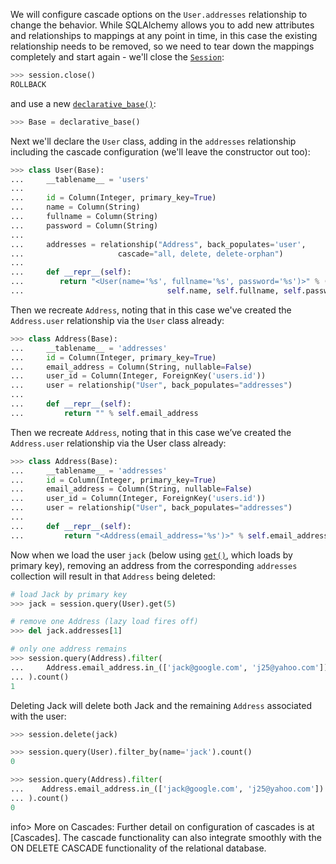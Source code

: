 We will configure cascade options on the `User.addresses` relationship to change the behavior. While SQLAlchemy allows you to add new attributes and relationships to mappings at any point in time, in this case the existing relationship needs to be removed, so we need to tear down the mappings completely and start again - we'll close the [`Session`](http://docs.sqlalchemy.org/session_api.html#sqlalchemy.orm.session.Session "sqlalchemy.orm.session.Session"):
    
```python    
>>> session.close()
ROLLBACK
```

and use a new [`declarative_base()`](http://docs.sqlalchemy.org/extensions/declarative/api.html#sqlalchemy.ext.declarative.declarative_base "sqlalchemy.ext.declarative.declarative_base"):
    
```python    
>>> Base = declarative_base()
```

Next we'll declare the `User` class, adding in the `addresses` relationship including the cascade configuration (we'll leave the constructor out too):
    
```python    
>>> class User(Base):
...     __tablename__ = 'users'
...
...     id = Column(Integer, primary_key=True)
...     name = Column(String)
...     fullname = Column(String)
...     password = Column(String)
...
...     addresses = relationship("Address", back_populates='user',
...                     cascade="all, delete, delete-orphan")
...
...     def __repr__(self):
...        return "<User(name='%s', fullname='%s', password='%s')>" % (
...                                self.name, self.fullname, self.password)
```

Then we recreate `Address`, noting that in this case we've created the `Address.user` relationship via the `User` class already:
    
```python    
>>> class Address(Base):
...     __tablename__ = 'addresses'
...     id = Column(Integer, primary_key=True)
...     email_address = Column(String, nullable=False)
...     user_id = Column(Integer, ForeignKey('users.id'))
...     user = relationship("User", back_populates="addresses")
...
...     def __repr__(self):
...         return "" % self.email_address
```

Then we recreate `Address`, noting that in this case we’ve created the `Address.user` relationship via the User class already:

```python
>>> class Address(Base):
...     __tablename__ = 'addresses'
...     id = Column(Integer, primary_key=True)
...     email_address = Column(String, nullable=False)
...     user_id = Column(Integer, ForeignKey('users.id'))
...     user = relationship("User", back_populates="addresses")
...
...     def __repr__(self):
...         return "<Address(email_address='%s')>" % self.email_address
```

Now when we load the user `jack` (below using [`get()`](http://docs.sqlalchemy.org/query.html#sqlalchemy.orm.query.Query.get "sqlalchemy.orm.query.Query.get"), which loads by primary key), removing an address from the corresponding `addresses` collection will result in that `Address` being deleted:
    
```python    
# load Jack by primary key
>>> jack = session.query(User).get(5)

# remove one Address (lazy load fires off)
>>> del jack.addresses[1]

# only one address remains
>>> session.query(Address).filter(
...     Address.email_address.in_(['jack@google.com', 'j25@yahoo.com'])
... ).count()
1
```

Deleting Jack will delete both Jack and the remaining `Address` associated with the user:
    
```python    
>>> session.delete(jack)

>>> session.query(User).filter_by(name='jack').count()
0

>>> session.query(Address).filter(
...    Address.email_address.in_(['jack@google.com', 'j25@yahoo.com'])
... ).count()
0
```

info> More on Cascades:
Further detail on configuration of cascades is at [Cascades]. The cascade functionality can also integrate smoothly with the ON DELETE CASCADE functionality of the relational database.
